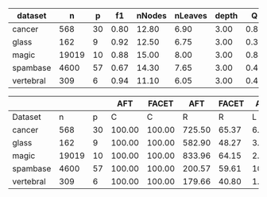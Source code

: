 | dataset | n | p | f1 | nNodes | nLeaves | depth | Q | J |
|---------|---|---|----|--------|---------|-------|---|---|
| cancer | 568 | 30 | 0.80 | 12.80 | 6.90 | 3.00 | 0.81 | 0.19 |
| glass | 162 | 9 | 0.92 | 12.50 | 6.75 | 3.00 | 0.39 | 0.41 |
| magic | 19019 | 10 | 0.88 | 15.00 | 8.00 | 3.00 | 0.84 | 0.51 |
| spambase | 4600 | 57 | 0.67 | 14.30 | 7.65 | 3.00 | 0.49 | 0.14 |
| vertebral | 309 | 6 | 0.94 | 11.10 | 6.05 | 3.00 | 0.42 | 0.54 |


|            |       |     | AFT    | FACET  | AFT   | FACET | AFT   | FACET | AFT   | FACET  |
| ---------- | ----- | --- | ------ | ------ | ----- | ----- | ----- | ----- | ----- | ------ |
| Dataset    | n     | p   | C      | C      | R     | R     | L     | L     | D     | D      |
| cancer | 568 | 30 | 100.00 | 100.00 | 725.50 | 65.37 | 6.25 | 6.25 | 4.30 | 3.87 |
| glass | 162 | 9 | 100.00 | 100.00 | 582.90 | 48.27 | 3.15 | 2.35 | 3.69 | 2.82 |
| magic | 19019 | 10 | 100.00 | 100.00 | 833.96 | 64.15 | 2.80 | 3.20 | 3.44 | 2.59 |
| spambase | 4600 | 57 | 100.00 | 100.00 | 200.57 | 59.61 | 10.85 | 5.55 | 0.68 | 0.14 |
| vertebral | 309 | 6 | 100.00 | 100.00 | 179.66 | 40.80 | 1.80 | 2.45 | 3.00 | 2.81 |
